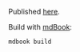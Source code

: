 Published [here](https://paritytech.github.io/mixnet-spec/).

Build with [mdBook](https://crates.io/crates/mdbook):

    mdbook build
